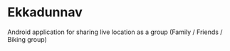 # Ekkadunnav
Android application for sharing live location as a group (Family / Friends / Biking group)
